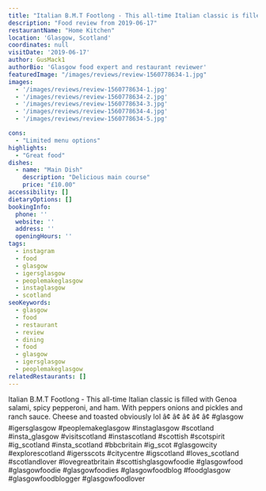 ```yaml
---
title: "Italian B.M.T Footlong - This all-time Italian classic is filled with Genoa salami, spicy pepperoni, and ham. With peppers onions and pickles and ranch sauce. Cheese and toasted obviously lol"
description: "Food review from 2019-06-17"
restaurantName: "Home Kitchen"
location: 'Glasgow, Scotland'
coordinates: null
visitDate: '2019-06-17'
author: GusMack1
authorBio: 'Glasgow food expert and restaurant reviewer'
featuredImage: "/images/reviews/review-1560778634-1.jpg"
images:
  - '/images/reviews/review-1560778634-1.jpg'
  - '/images/reviews/review-1560778634-2.jpg'
  - '/images/reviews/review-1560778634-3.jpg'
  - '/images/reviews/review-1560778634-4.jpg'
  - '/images/reviews/review-1560778634-5.jpg'

cons:
  - "Limited menu options"
highlights:
  - "Great food"
dishes:
  - name: "Main Dish"
    description: "Delicious main course"
    price: "£10.00"
accessibility: []
dietaryOptions: []
bookingInfo:
  phone: ''
  website: ''
  address: ''
  openingHours: ''
tags:
  - instagram
  - food
  - glasgow
  - igersglasgow
  - peoplemakeglasgow
  - instaglasgow
  - scotland
seoKeywords:
  - glasgow
  - food
  - restaurant
  - review
  - dining
  - food
  - glasgow
  - igersglasgow
  - peoplemakeglasgow
relatedRestaurants: []
---
```

Italian B.M.T Footlong - This all-time Italian classic is filled with Genoa salami, spicy pepperoni, and ham. With peppers onions and pickles and ranch sauce. Cheese and toasted obviously lol
â¢
â¢
â¢
â¢
â¢
#glasgow #igersglasgow #peoplemakeglasgow #instaglasgow #scotland #insta_glasgow #visitscotland #instascotland #scottish #scotspirit #ig_scotland #insta_scotland #bbcbritain #ig_scot #glasgowcity #explorescotland #igersscots #citycentre #igscotland #loves_scotland #scotlandlover #lovegreatbritain #scottishglasgowfoodie #glasgowfood #glasgowfoodie #glasgowfoodies #glasgowfoodblog #foodglasgow #glasgowfoodblogger #glasgowfoodlover
